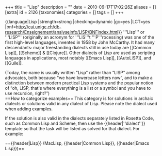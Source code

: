 +++
title = "Lisp"
description = ""
date = 2010-06-17T17:02:26Z
aliases = []
[extra]
id = 2126
[taxonomies]
categories = []
tags = []
+++

{{language|Lisp
|strength=strong
|checking=dynamic
|gc=yes
|LCT=yes
|bnf=http://cui.unige.ch/db-research/Enseignement/analyseinfo/LISP/BNFindex.html}}
'''Lisp''' or '''LISP''' (originally an acronym for '''LIS'''t '''P'''rocessing) was one of the first high-level languages, invented in 1958 by John McCarthy. It had many descendants: major freestanding dialects still in use today are [[Common Lisp]], [[Scheme]] & [[Clojure]]. Other dialects of Lisp are used as scripting languages in applications, most notably [[Emacs Lisp]], [[AutoLISP]], and [[Guile]].

(Today, the name is usually written "Lisp" rather than “LISP” among advocates, both because "we have lowercase letters now”, and to make a distinction between modern practical Lisp systems and the popular notion of “oh, LISP, that's where everything is a list or a symbol and you have to use recursion, right?”)
<br clear=all>
==How to categorize examples==
This category is for solutions in archaic dialects or solutions valid in any dialect of Lisp. Please note the dialect used when adding examples.

If the solution is also valid in the dialects separately listed in Rosetta Code, such as Common Lisp and Scheme, then use the <nowiki>{{header|</nowiki>''dialect''<nowiki>}}</nowiki> template so that the task will be listed as solved for that dialect. For example:

 <nowiki>=={{header|Lisp}} (MacLisp, {{header|Common Lisp}}, {{header|Emacs Lisp}})==</nowiki>
